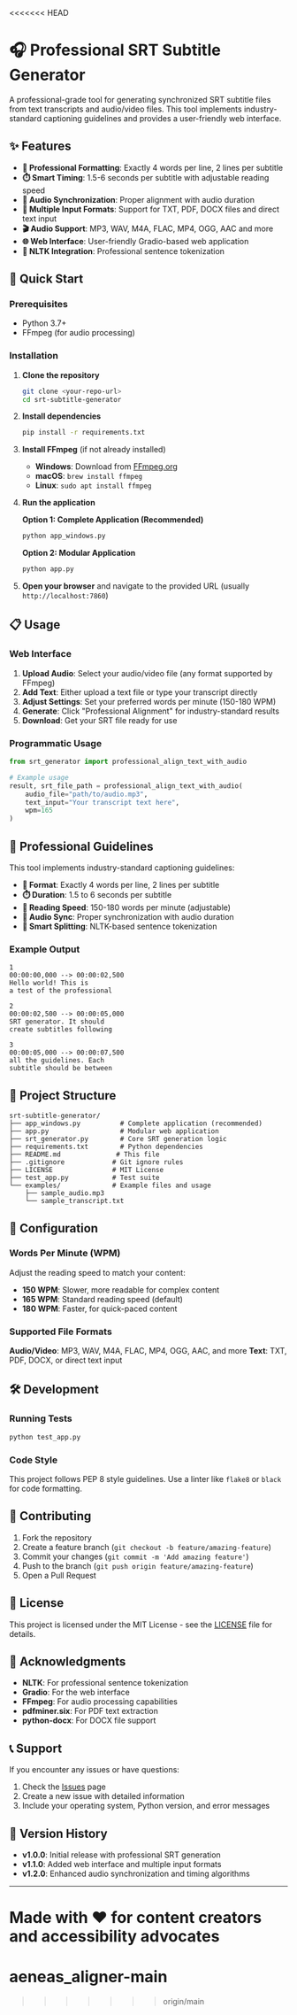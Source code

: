 <<<<<<< HEAD
# 🎧 Professional SRT Subtitle Generator

A professional-grade tool for generating synchronized SRT subtitle files from text transcripts and audio/video files. This tool implements industry-standard captioning guidelines and provides a user-friendly web interface.

## ✨ Features

- **🎯 Professional Formatting**: Exactly 4 words per line, 2 lines per subtitle
- **⏱️ Smart Timing**: 1.5-6 seconds per subtitle with adjustable reading speed
- **🎵 Audio Synchronization**: Proper alignment with audio duration
- **📝 Multiple Input Formats**: Support for TXT, PDF, DOCX files and direct text input
- **🎬 Audio Support**: MP3, WAV, M4A, FLAC, MP4, OGG, AAC and more
- **🌐 Web Interface**: User-friendly Gradio-based web application
- **🧠 NLTK Integration**: Professional sentence tokenization

## 🚀 Quick Start

### Prerequisites

- Python 3.7+
- FFmpeg (for audio processing)

### Installation

1. **Clone the repository**
   ```bash
   git clone <your-repo-url>
   cd srt-subtitle-generator
   ```

2. **Install dependencies**
   ```bash
   pip install -r requirements.txt
   ```

3. **Install FFmpeg** (if not already installed)
   - **Windows**: Download from [FFmpeg.org](https://ffmpeg.org/download.html)
   - **macOS**: `brew install ffmpeg`
   - **Linux**: `sudo apt install ffmpeg`

4. **Run the application**
   
   **Option 1: Complete Application (Recommended)**
   ```bash
   python app_windows.py
   ```
   
   **Option 2: Modular Application**
   ```bash
   python app.py
   ```

5. **Open your browser** and navigate to the provided URL (usually `http://localhost:7860`)

## 📋 Usage

### Web Interface

1. **Upload Audio**: Select your audio/video file (any format supported by FFmpeg)
2. **Add Text**: Either upload a text file or type your transcript directly
3. **Adjust Settings**: Set your preferred words per minute (150-180 WPM)
4. **Generate**: Click "Professional Alignment" for industry-standard results
5. **Download**: Get your SRT file ready for use

### Programmatic Usage

```python
from srt_generator import professional_align_text_with_audio

# Example usage
result, srt_file_path = professional_align_text_with_audio(
    audio_file="path/to/audio.mp3",
    text_input="Your transcript text here",
    wpm=165
)
```

## 🎯 Professional Guidelines

This tool implements industry-standard captioning guidelines:

- **📝 Format**: Exactly 4 words per line, 2 lines per subtitle
- **⏱️ Duration**: 1.5 to 6 seconds per subtitle
- **📖 Reading Speed**: 150-180 words per minute (adjustable)
- **🎵 Audio Sync**: Proper synchronization with audio duration
- **🧠 Smart Splitting**: NLTK-based sentence tokenization

### Example Output

```
1
00:00:00,000 --> 00:00:02,500
Hello world! This is
a test of the professional

2
00:00:02,500 --> 00:00:05,000
SRT generator. It should
create subtitles following

3
00:00:05,000 --> 00:00:07,500
all the guidelines. Each
subtitle should be between
```

## 📁 Project Structure

```
srt-subtitle-generator/
├── app_windows.py          # Complete application (recommended)
├── app.py                  # Modular web application
├── srt_generator.py        # Core SRT generation logic
├── requirements.txt        # Python dependencies
├── README.md              # This file
├── .gitignore            # Git ignore rules
├── LICENSE               # MIT License
├── test_app.py           # Test suite
└── examples/             # Example files and usage
    ├── sample_audio.mp3
    └── sample_transcript.txt
```

## 🔧 Configuration

### Words Per Minute (WPM)

Adjust the reading speed to match your content:
- **150 WPM**: Slower, more readable for complex content
- **165 WPM**: Standard reading speed (default)
- **180 WPM**: Faster, for quick-paced content

### Supported File Formats

**Audio/Video**: MP3, WAV, M4A, FLAC, MP4, OGG, AAC, and more
**Text**: TXT, PDF, DOCX, or direct text input

## 🛠️ Development

### Running Tests

```bash
python test_app.py
```

### Code Style

This project follows PEP 8 style guidelines. Use a linter like `flake8` or `black` for code formatting.

## 🤝 Contributing

1. Fork the repository
2. Create a feature branch (`git checkout -b feature/amazing-feature`)
3. Commit your changes (`git commit -m 'Add amazing feature'`)
4. Push to the branch (`git push origin feature/amazing-feature`)
5. Open a Pull Request

## 📄 License

This project is licensed under the MIT License - see the [LICENSE](LICENSE) file for details.

## 🙏 Acknowledgments

- **NLTK**: For professional sentence tokenization
- **Gradio**: For the web interface
- **FFmpeg**: For audio processing capabilities
- **pdfminer.six**: For PDF text extraction
- **python-docx**: For DOCX file support

## 📞 Support

If you encounter any issues or have questions:

1. Check the [Issues](https://github.com/your-username/srt-subtitle-generator/issues) page
2. Create a new issue with detailed information
3. Include your operating system, Python version, and error messages

## 🔄 Version History

- **v1.0.0**: Initial release with professional SRT generation
- **v1.1.0**: Added web interface and multiple input formats
- **v1.2.0**: Enhanced audio synchronization and timing algorithms

---

**Made with ❤️ for content creators and accessibility advocates**
=======
# aeneas_aligner-main
>>>>>>> origin/main
